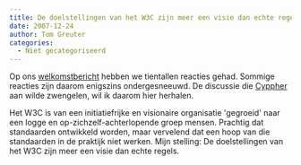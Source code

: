 ```yaml
---
title: De doelstellingen van het W3C zijn meer een visie dan echte regels
date: 2007-12-24
author: Tom Greuter
categories: 
  - Niet gecategoriseerd
---
```

Op ons [welkomstbericht](/blog/2007/12/welkom) hebben we tientallen reacties gehad. Sommige reacties zijn daarom enigszins ondergesneeuwd. De discussie die [Cyppher](/blog/2007/12/welkom#reactie-40) aan wilde zwengelen, wil ik daarom hier herhalen.

Het W3C is van een initiatiefrijke en visionaire organisatie 'gegroeid' naar een logge en op-zichzelf-achterlopende groep mensen. Prachtig dat standaarden ontwikkeld worden, maar vervelend dat een hoop van die standaarden in de praktijk niet werken. Mijn stelling: De doelstellingen van het W3C zijn meer een visie dan echte regels.
